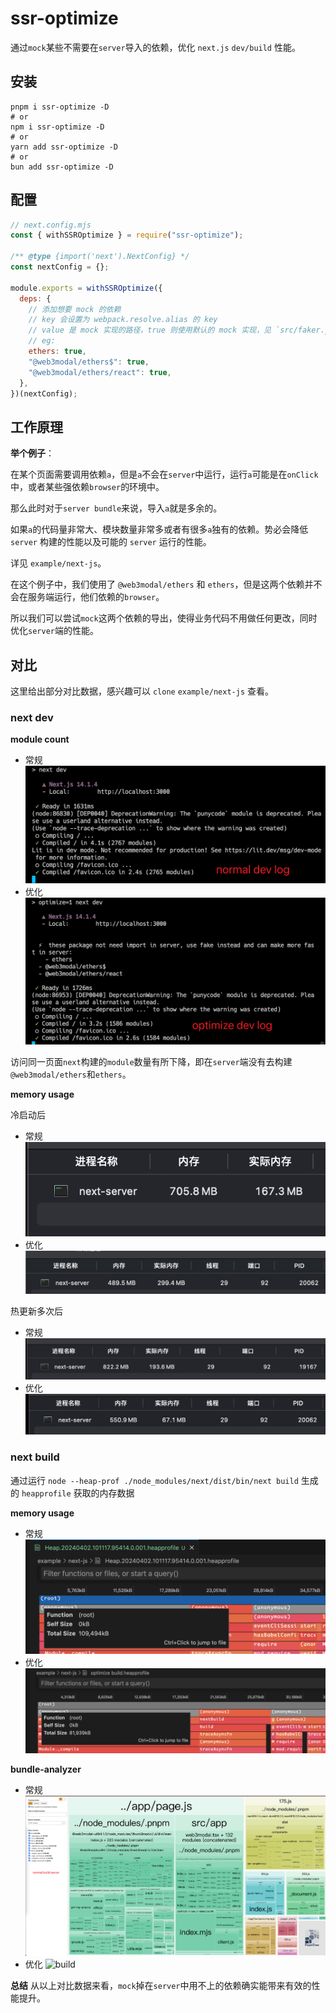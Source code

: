 # ssr-optimize

通过`mock`某些不需要在`server`导入的依赖，优化 `next.js` `dev/build` 性能。

## 安装

```
pnpm i ssr-optimize -D
# or
npm i ssr-optimize -D
# or
yarn add ssr-optimize -D
# or
bun add ssr-optimize -D
```

## 配置

```js
// next.config.mjs
const { withSSROptimize } = require("ssr-optimize");

/** @type {import('next').NextConfig} */
const nextConfig = {};

module.exports = withSSROptimize({
  deps: {
    // 添加想要 mock 的依赖
    // key 会设置为 webpack.resolve.alias 的 key
    // value 是 mock 实现的路径，true 则使用默认的 mock 实现，见 `src/faker.js`
    // eg:
    ethers: true,
    "@web3modal/ethers$": true,
    "@web3modal/ethers/react": true,
  },
})(nextConfig);
```

## 工作原理

**举个例子**：

在某个页面需要调用依赖`a`，但是`a`不会在`server`中运行，运行`a`可能是在`onClick`中，或者某些强依赖`browser`的环境中。

那么此时对于`server bundle`来说，导入`a`就是多余的。

如果`a`的代码量非常大、模块数量非常多或者有很多`a`独有的依赖。势必会降低`server` 构建的性能以及可能的 `server` 运行的性能。

详见 `example/next-js`。

在这个例子中，我们使用了 `@web3modal/ethers` 和 `ethers`，但是这两个依赖并不会在服务端运行，他们依赖的`browser`。

所以我们可以尝试`mock`这两个依赖的导出，使得业务代码不用做任何更改，同时优化`server`端的性能。

## 对比

这里给出部分对比数据，感兴趣可以 `clone` `example/next-js` 查看。

### next dev

**module count**

- 常规 ![dev](./images/normal%20dev%20log.png)
- 优化 ![dev](./images/optimize%20dev%20log.png)

访问同一页面`next`构建的`module`数量有所下降，即在`server`端没有去构建`@web3modal/ethers`和`ethers`。


**memory usage**

冷启动后
- 常规 ![dev](./images/normal-dev-memory-start.png)
- 优化 ![dev](./images/optimize-dev-memory-start.png)

热更新多次后
- 常规 ![dev](./images/normal-dev-memory-hot-reload.png)
- 优化 ![dev](./images/optimize-dev-memory-hot-reload.png)


### next build

通过运行 `node --heap-prof ./node_modules/next/dist/bin/next build` 生成的 `heapprofile` 获取的内存数据

**memory usage**

- 常规 ![build](./images/normal%20build%20heapprofile.png)
- 优化 ![build](./images/optimize%20build%20heapprofile.png)

**bundle-analyzer**

- 常规 ![build](./images/normal%20build%20server.png)
- 优化 ![build](./images/optimize%20build%20server.png)

**总结**
从以上对比数据来看，`mock`掉在`server`中用不上的依赖确实能带来有效的性能提升。